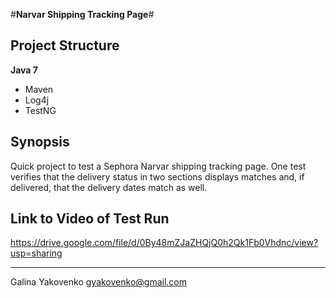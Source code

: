 #**Narvar Shipping Tracking Page**#

## Project Structure

**Java 7**

* Maven
* Log4j
* TestNG

## Synopsis

Quick project to test a Sephora Narvar shipping tracking page. 
One test verifies that the delivery status in two sections displays matches and, if delivered, that the delivery dates match as well. 

## Link to Video of Test Run

https://drive.google.com/file/d/0By48mZJaZHQjQ0h2Qk1Fb0Vhdnc/view?usp=sharing

---

Galina Yakovenko <gyakovenko@gmail.com>
